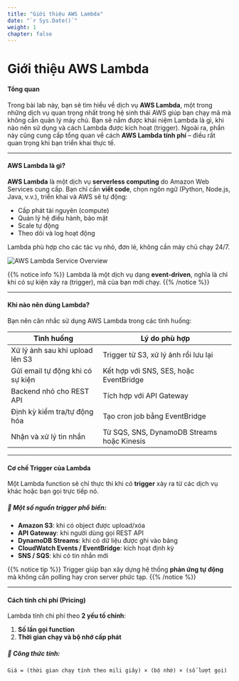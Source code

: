 ```yaml
---
title: "Giới thiệu AWS Lambda"
date: "`r Sys.Date()`"
weight: 1
chapter: false
---
```


# Giới thiệu AWS Lambda

#### Tổng quan

Trong bài lab này, bạn sẽ tìm hiểu về dịch vụ **AWS Lambda**, một trong những dịch vụ quan trọng nhất trong hệ sinh thái AWS giúp bạn chạy mã mà không cần quản lý máy chủ. Bạn sẽ nắm được khái niệm Lambda là gì, khi nào nên sử dụng và cách Lambda được kích hoạt (trigger). Ngoài ra, phần này cũng cung cấp tổng quan về cách **AWS Lambda tính phí** – điều rất quan trọng khi bạn triển khai thực tế.

---

#### AWS Lambda là gì?

**AWS Lambda** là một dịch vụ **serverless computing** do Amazon Web Services cung cấp. Bạn chỉ cần **viết code**, chọn ngôn ngữ (Python, Node.js, Java, v.v.), triển khai và AWS sẽ tự động:
- Cấp phát tài nguyên (compute)
- Quản lý hệ điều hành, bảo mật
- Scale tự động
- Theo dõi và log hoạt động

Lambda phù hợp cho các tác vụ nhỏ, đơn lẻ, không cần máy chủ chạy 24/7.

![AWS Lambda Service Overview](/images/lambda/lambda-overview.png?featherlight=false&width=90pc)

{{% notice info %}}
Lambda là một dịch vụ dạng **event-driven**, nghĩa là chỉ khi có sự kiện xảy ra (trigger), mã của bạn mới chạy.
{{% /notice %}}

---

#### Khi nào nên dùng Lambda?

Bạn nên cân nhắc sử dụng AWS Lambda trong các tình huống:

| Tình huống                       | Lý do phù hợp                                |
|----------------------------------|-----------------------------------------------|
| Xử lý ảnh sau khi upload lên S3  | Trigger từ S3, xử lý ảnh rồi lưu lại          |
| Gửi email tự động khi có sự kiện | Kết hợp với SNS, SES, hoặc EventBridge        |
| Backend nhỏ cho REST API         | Tích hợp với API Gateway                      |
| Định kỳ kiểm tra/tự động hóa     | Tạo cron job bằng EventBridge                 |
| Nhận và xử lý tin nhắn           | Từ SQS, SNS, DynamoDB Streams hoặc Kinesis    |

---

#### Cơ chế Trigger của Lambda

Một Lambda function sẽ chỉ thực thi khi có **trigger** xảy ra từ các dịch vụ khác hoặc bạn gọi trực tiếp nó.

##### 🔄 Một số nguồn trigger phổ biến:
- **Amazon S3**: khi có object được upload/xóa
- **API Gateway**: khi người dùng gọi REST API
- **DynamoDB Streams**: khi có dữ liệu được ghi vào bảng
- **CloudWatch Events / EventBridge**: kích hoạt định kỳ
- **SNS / SQS**: khi có tin nhắn mới

{{% notice tip %}}
Trigger giúp bạn xây dựng hệ thống **phản ứng tự động** mà không cần polling hay cron server phức tạp.
{{% /notice %}}

---

#### Cách tính chi phí (Pricing)

Lambda tính chi phí theo **2 yếu tố chính**:
1. **Số lần gọi function**
2. **Thời gian chạy và bộ nhớ cấp phát**

##### 🎯 Công thức tính:
```text
Giá = (thời gian chạy tính theo mili giây) × (bộ nhớ) × (số lượt gọi)
